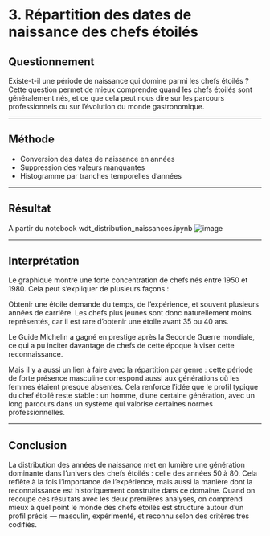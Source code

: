 # 3. Répartition des dates de naissance des chefs étoilés 

## Questionnement

Existe-t-il une période de naissance qui domine parmi les chefs étoilés ?
Cette question permet de mieux comprendre quand les chefs étoilés sont généralement nés, et ce que cela peut nous dire sur les parcours professionnels ou sur l’évolution du monde gastronomique.

---

## Méthode

   - Conversion des dates de naissance en années
   - Suppression des valeurs manquantes
   - Histogramme par tranches temporelles d’années

---

## Résultat

A partir du notebook wdt_distribution_naissances.ipynb
![image](https://github.com/user-attachments/assets/72972e6b-9b61-4fc3-baf0-4705d80a1026)

---

## Interprétation

Le graphique montre une forte concentration de chefs nés entre 1950 et 1980. Cela peut s’expliquer de plusieurs façons :

Obtenir une étoile demande du temps, de l’expérience, et souvent plusieurs années de carrière. Les chefs plus jeunes sont donc naturellement moins représentés, car il est rare d’obtenir une étoile avant 35 ou 40 ans.

Le Guide Michelin a gagné en prestige après la Seconde Guerre mondiale, ce qui a pu inciter davantage de chefs de cette époque à viser cette reconnaissance.

Mais il y a aussi un lien à faire avec la répartition par genre : cette période de forte présence masculine correspond aussi aux générations où les femmes étaient presque absentes. Cela renforce l’idée que le profil typique du chef étoilé reste stable : un homme, d’une certaine génération, avec un long parcours dans un système qui valorise certaines normes professionnelles.

---

## Conclusion

La distribution des années de naissance met en lumière une génération dominante dans l’univers des chefs étoilés : celle des années 50 à 80.
Cela reflète à la fois l’importance de l’expérience, mais aussi la manière dont la reconnaissance est historiquement construite dans ce domaine.
Quand on recoupe ces résultats avec les deux premières analyses, on comprend mieux à quel point le monde des chefs étoilés est structuré autour d’un profil précis — masculin, expérimenté, et reconnu selon des critères très codifiés.

